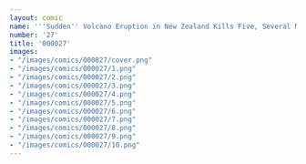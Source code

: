 ```yaml
---
layout: comic
name: '''Sudden'' Volcano Eruption in New Zealand Kills Five, Several Missing'
number: '27'
title: '000027'
images:
- "/images/comics/000027/cover.png"
- "/images/comics/000027/1.png"
- "/images/comics/000027/2.png"
- "/images/comics/000027/3.png"
- "/images/comics/000027/4.png"
- "/images/comics/000027/5.png"
- "/images/comics/000027/6.png"
- "/images/comics/000027/7.png"
- "/images/comics/000027/8.png"
- "/images/comics/000027/9.png"
- "/images/comics/000027/10.png"
---
```


